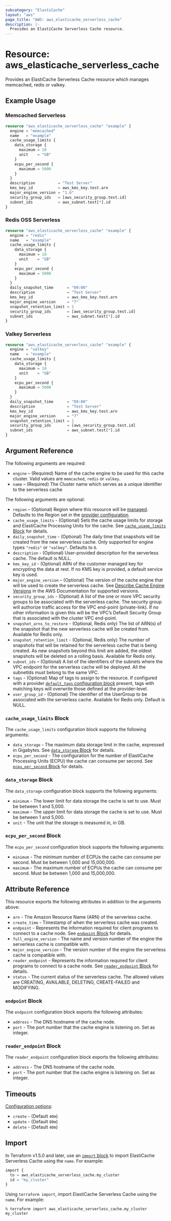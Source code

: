 ```yaml
---
subcategory: "ElastiCache"
layout: "aws"
page_title: "AWS: aws_elasticache_serverless_cache"
description: |-
  Provides an ElastiCache Serverless Cache resource.
---
```


# Resource: aws_elasticache_serverless_cache

Provides an ElastiCache Serverless Cache resource which manages memcached, redis or valkey.

## Example Usage

### Memcached Serverless

```terraform
resource "aws_elasticache_serverless_cache" "example" {
  engine = "memcached"
  name   = "example"
  cache_usage_limits {
    data_storage {
      maximum = 10
      unit    = "GB"
    }
    ecpu_per_second {
      maximum = 5000
    }
  }
  description          = "Test Server"
  kms_key_id           = aws_kms_key.test.arn
  major_engine_version = "1.6"
  security_group_ids   = [aws_security_group.test.id]
  subnet_ids           = aws_subnet.test[*].id
}
```

### Redis OSS Serverless

```terraform
resource "aws_elasticache_serverless_cache" "example" {
  engine = "redis"
  name   = "example"
  cache_usage_limits {
    data_storage {
      maximum = 10
      unit    = "GB"
    }
    ecpu_per_second {
      maximum = 5000
    }
  }
  daily_snapshot_time      = "09:00"
  description              = "Test Server"
  kms_key_id               = aws_kms_key.test.arn
  major_engine_version     = "7"
  snapshot_retention_limit = 1
  security_group_ids       = [aws_security_group.test.id]
  subnet_ids               = aws_subnet.test[*].id
}
```

### Valkey Serverless

```terraform
resource "aws_elasticache_serverless_cache" "example" {
  engine = "valkey"
  name   = "example"
  cache_usage_limits {
    data_storage {
      maximum = 10
      unit    = "GB"
    }
    ecpu_per_second {
      maximum = 5000
    }
  }
  daily_snapshot_time      = "09:00"
  description              = "Test Server"
  kms_key_id               = aws_kms_key.test.arn
  major_engine_version     = "7"
  snapshot_retention_limit = 1
  security_group_ids       = [aws_security_group.test.id]
  subnet_ids               = aws_subnet.test[*].id
}
```

## Argument Reference

The following arguments are required:

* `engine` – (Required) Name of the cache engine to be used for this cache cluster. Valid values are `memcached`, `redis` or `valkey`.
* `name` – (Required) The Cluster name which serves as a unique identifier to the serverless cache

The following arguments are optional:

* `region` – (Optional) Region where this resource will be [managed](https://docs.aws.amazon.com/general/latest/gr/rande.html#regional-endpoints). Defaults to the Region set in the [provider configuration](https://registry.terraform.io/providers/hashicorp/aws/latest/docs#aws-configuration-reference).
* `cache_usage_limits` - (Optional) Sets the cache usage limits for storage and ElastiCache Processing Units for the cache. See [`cache_usage_limits` Block](#cache_usage_limits-block) for details.
* `daily_snapshot_time` - (Optional) The daily time that snapshots will be created from the new serverless cache. Only supported for engine types `"redis"` or `"valkey"`. Defaults to `0`.
* `description` - (Optional) User-provided description for the serverless cache. The default is NULL.
* `kms_key_id` - (Optional) ARN of the customer managed key for encrypting the data at rest. If no KMS key is provided, a default service key is used.
* `major_engine_version` – (Optional) The version of the cache engine that will be used to create the serverless cache.
  See [Describe Cache Engine Versions](https://docs.aws.amazon.com/cli/latest/reference/elasticache/describe-cache-engine-versions.html) in the AWS Documentation for supported versions.
* `security_group_ids` - (Optional) A list of the one or more VPC security groups to be associated with the serverless cache. The security group will authorize traffic access for the VPC end-point (private-link). If no other information is given this will be the VPC’s Default Security Group that is associated with the cluster VPC end-point.
* `snapshot_arns_to_restore` - (Optional, Redis only) The list of ARN(s) of the snapshot that the new serverless cache will be created from. Available for Redis only.
* `snapshot_retention_limit` - (Optional, Redis only) The number of snapshots that will be retained for the serverless cache that is being created. As new snapshots beyond this limit are added, the oldest snapshots will be deleted on a rolling basis. Available for Redis only.
* `subnet_ids` – (Optional) A list of the identifiers of the subnets where the VPC endpoint for the serverless cache will be deployed. All the subnetIds must belong to the same VPC.
* `tags` - (Optional) Map of tags to assign to the resource. If configured with a provider [`default_tags` configuration block](https://registry.terraform.io/providers/hashicorp/aws/latest/docs#default_tags-configuration-block) present, tags with matching keys will overwrite those defined at the provider-level.
* `user_group_id` - (Optional) The identifier of the UserGroup to be associated with the serverless cache. Available for Redis only. Default is NULL.

### `cache_usage_limits` Block

The `cache_usage_limits` configuration block supports the following arguments:

* `data_storage` - The maximum data storage limit in the cache, expressed in Gigabytes. See [`data_storage` Block](#data_storage-block) for details.
* `ecpu_per_second` - The configuration for the number of ElastiCache Processing Units (ECPU) the cache can consume per second. See [`ecpu_per_second` Block](#ecpu_per_second-block) for details.

### `data_storage` Block

The `data_storage` configuration block supports the following arguments:

* `minimum` - The lower limit for data storage the cache is set to use. Must be between 1 and 5,000.
* `maximum` - The upper limit for data storage the cache is set to use. Must be between 1 and 5,000.
* `unit` - The unit that the storage is measured in, in GB.

### `ecpu_per_second` Block

The `ecpu_per_second` configuration block supports the following arguments:

* `minimum` - The minimum number of ECPUs the cache can consume per second. Must be between 1,000 and 15,000,000.
* `maximum` - The maximum number of ECPUs the cache can consume per second. Must be between 1,000 and 15,000,000.

## Attribute Reference

This resource exports the following attributes in addition to the arguments above:

* `arn` - The Amazon Resource Name (ARN) of the serverless cache.
* `create_time` - Timestamp of when the serverless cache was created.
* `endpoint` - Represents the information required for client programs to connect to a cache node. See [`endpoint` Block](#endpoint-block) for details.
* `full_engine_version` - The name and version number of the engine the serverless cache is compatible with.
* `major_engine_version` - The version number of the engine the serverless cache is compatible with.
* `reader_endpoint` - Represents the information required for client programs to connect to a cache node. See [`reader_endpoint` Block](#reader_endpoint-block) for details.
* `status` - The current status of the serverless cache. The allowed values are CREATING, AVAILABLE, DELETING, CREATE-FAILED and MODIFYING.

### `endpoint` Block

The `endpoint` configuration block exports the following attributes:

* `address` - The DNS hostname of the cache node.
* `port` - The port number that the cache engine is listening on. Set as integer.

### `reader_endpoint` Block

The `reader_endpoint` configuration block exports the following attributes:

* `address` - The DNS hostname of the cache node.
* `port` - The port number that the cache engine is listening on. Set as integer.

## Timeouts

[Configuration options](https://developer.hashicorp.com/terraform/language/resources/syntax#operation-timeouts):

- `create` - (Default `40m`)
- `update` - (Default `80m`)
- `delete` - (Default `40m`)

## Import

In Terraform v1.5.0 and later, use an [`import` block](https://developer.hashicorp.com/terraform/language/import) to import ElastiCache Serverless Cache using the `name`. For example:

```terraform
import {
  to = aws_elasticache_serverless_cache.my_cluster
  id = "my_cluster"
}
```

Using `terraform import`, import ElastiCache Serverless Cache using the `name`. For example:

```console
% terraform import aws_elasticache_serverless_cache.my_cluster my_cluster
```
